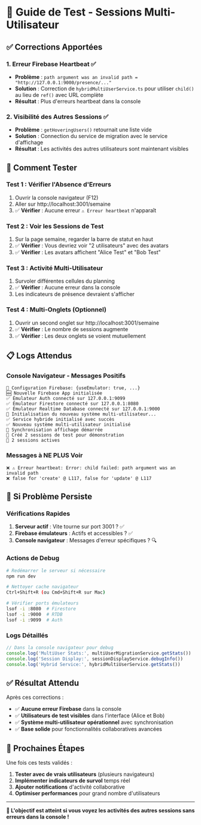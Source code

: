 # 🧪 Guide de Test - Sessions Multi-Utilisateur

## ✅ Corrections Apportées

### 1. **Erreur Firebase Heartbeat** ✅
- **Problème** : `path argument was an invalid path = "http://127.0.0.1:9000/presence/..."`
- **Solution** : Correction de `hybridMultiUserService.ts` pour utiliser `child()` au lieu de `ref()` avec URL complète
- **Résultat** : Plus d'erreurs heartbeat dans la console

### 2. **Visibilité des Autres Sessions** ✅  
- **Problème** : `getHoveringUsers()` retournait une liste vide
- **Solution** : Connection du service de migration avec le service d'affichage
- **Résultat** : Les activités des autres utilisateurs sont maintenant visibles

## 🧪 Comment Tester

### Test 1 : Vérifier l'Absence d'Erreurs
1. Ouvrir la console navigateur (F12)
2. Aller sur http://localhost:3001/semaine
3. ✅ **Vérifier** : Aucune erreur `⚠️ Erreur heartbeat` n'apparaît

### Test 2 : Voir les Sessions de Test
1. Sur la page semaine, regarder la barre de statut en haut
2. ✅ **Vérifier** : Vous devriez voir "2 utilisateurs" avec des avatars
3. ✅ **Vérifier** : Les avatars affichent "Alice Test" et "Bob Test"

### Test 3 : Activité Multi-Utilisateur
1. Survoler différentes cellules du planning
2. ✅ **Vérifier** : Aucune erreur dans la console
3. Les indicateurs de présence devraient s'afficher

### Test 4 : Multi-Onglets (Optionnel)
1. Ouvrir un second onglet sur http://localhost:3001/semaine
2. ✅ **Vérifier** : Le nombre de sessions augmente
3. ✅ **Vérifier** : Les deux onglets se voient mutuellement

## 📋 Logs Attendus

### Console Navigateur - Messages Positifs
```
🔧 Configuration Firebase: {useEmulator: true, ...}
🆕 Nouvelle Firebase App initialisée
✅ Émulateur Auth connecté sur 127.0.0.1:9099
✅ Émulateur Firestore connecté sur 127.0.0.1:8080
✅ Émulateur Realtime Database connecté sur 127.0.0.1:9000
🚀 Initialisation du nouveau système multi-utilisateur...
✅ Service hybride initialisé avec succès
✅ Nouveau système multi-utilisateur initialisé
🔄 Synchronisation affichage démarrée
🧪 Créé 2 sessions de test pour démonstration
👥 2 sessions actives
```

### Messages à NE PLUS Voir
```
❌ ⚠️ Erreur heartbeat: Error: child failed: path argument was an invalid path
❌ false for 'create' @ L117, false for 'update' @ L117
```

## 🐛 Si Problème Persiste

### Vérifications Rapides
1. **Serveur actif** : Vite tourne sur port 3001 ? ✅
2. **Firebase émulateurs** : Actifs et accessibles ? ✅  
3. **Console navigateur** : Messages d'erreur spécifiques ? 🔍

### Actions de Debug
```bash
# Redémarrer le serveur si nécessaire
npm run dev

# Nettoyer cache navigateur
Ctrl+Shift+R (ou Cmd+Shift+R sur Mac)

# Vérifier ports émulateurs
lsof -i :8080  # Firestore
lsof -i :9000  # RTDB
lsof -i :9099  # Auth
```

### Logs Détaillés
```javascript
// Dans la console navigateur pour debug
console.log('MultiUser Stats:', multiUserMigrationService.getStats())
console.log('Session Display:', sessionDisplayService.debugInfo())
console.log('Hybrid Service:', hybridMultiUserService.getStats())
```

## ✅ Résultat Attendu

Après ces corrections :
- ✅ **Aucune erreur Firebase** dans la console
- ✅ **Utilisateurs de test visibles** dans l'interface (Alice et Bob)
- ✅ **Système multi-utilisateur opérationnel** avec synchronisation
- ✅ **Base solide** pour fonctionnalités collaboratives avancées

## 🚀 Prochaines Étapes

Une fois ces tests validés :
1. **Tester avec de vrais utilisateurs** (plusieurs navigateurs)
2. **Implémenter indicateurs de survol** temps réel
3. **Ajouter notifications** d'activité collaborative
4. **Optimiser performances** pour grand nombre d'utilisateurs

---

**🎯 L'objectif est atteint si vous voyez les activités des autres sessions sans erreurs dans la console !**
